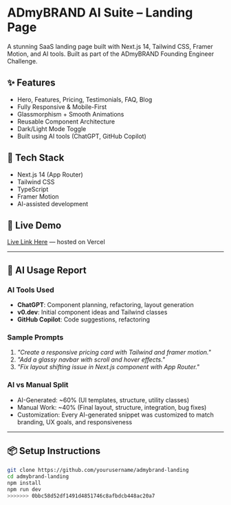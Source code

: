 
# ADmyBRAND AI Suite – Landing Page

A stunning SaaS landing page built with Next.js 14, Tailwind CSS, Framer Motion, and AI tools. Built as part of the ADmyBRAND Founding Engineer Challenge.

## ✨ Features

- Hero, Features, Pricing, Testimonials, FAQ, Blog
- Fully Responsive & Mobile-First
- Glassmorphism + Smooth Animations
- Reusable Component Architecture
- Dark/Light Mode Toggle
- Built using AI tools (ChatGPT, GitHub Copilot)

## 🔧 Tech Stack

- Next.js 14 (App Router)
- Tailwind CSS
- TypeScript
- Framer Motion
- AI-assisted development

## 🚀 Live Demo

[Live Link Here](#) — hosted on Vercel

---

## 🤖 AI Usage Report

### AI Tools Used
- **ChatGPT**: Component planning, refactoring, layout generation
- **v0.dev**: Initial component ideas and Tailwind classes
- **GitHub Copilot**: Code suggestions, refactoring

### Sample Prompts
1. *"Create a responsive pricing card with Tailwind and framer motion."*
2. *"Add a glassy navbar with scroll and hover effects."*
3. *"Fix layout shifting issue in Next.js component with App Router."*

### AI vs Manual Split
- AI-Generated: ~60% (UI templates, structure, utility classes)
- Manual Work: ~40% (Final layout, structure, integration, bug fixes)
- Customization: Every AI-generated snippet was customized to match branding, UX goals, and responsiveness

---

## 📦 Setup Instructions

```bash
git clone https://github.com/yourusername/admybrand-landing
cd admybrand-landing
npm install
npm run dev
>>>>>>> 0bbc58d52df1491d4851746c8afbdcb448ac20a7
